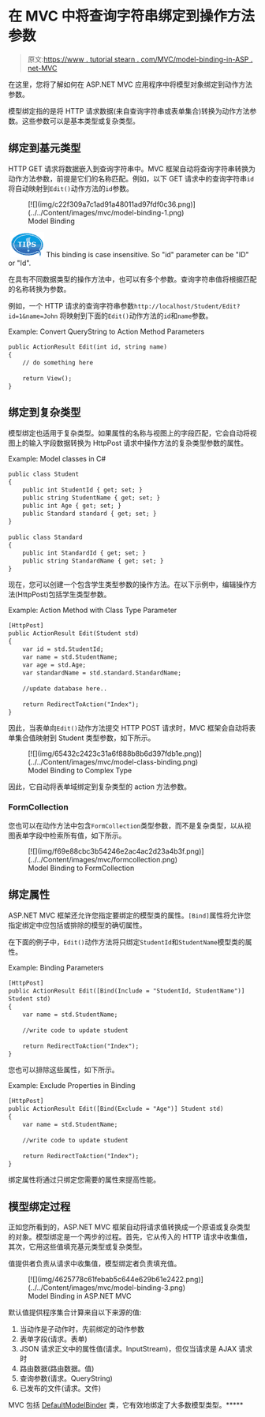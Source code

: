 # 在 MVC 中将查询字符串绑定到操作方法参数

> 原文:[https://www . tutorial stearn . com/MVC/model-binding-in-ASP . net-MVC](https://www.tutorialsteacher.com/mvc/model-binding-in-asp.net-mvc)

在这里，您将了解如何在 ASP.NET MVC 应用程序中将模型对象绑定到动作方法参数。

模型绑定指的是将 HTTP 请求数据(来自查询字符串或表单集合)转换为动作方法参数。这些参数可以是基本类型或复杂类型。

## 绑定到基元类型

HTTP GET 请求将数据嵌入到查询字符串中。MVC 框架自动将查询字符串转换为动作方法参数，前提是它们的名称匹配。例如，以下 GET 请求中的查询字符串`id`将自动映射到`Edit()`动作方法的`id`参数。

<figure>[![](img/c22f309a7c1ad91a48011ad97fdf0c36.png)](../../Content/images/mvc/model-binding-1.png)

<figcaption>Model Binding</figcaption>

</figure>

 ![](img/751bca76a769f8ad315ebee3fdf7d98e.png) This binding is case insensitive. So "id" parameter can be "ID" or "Id".

在具有不同数据类型的操作方法中，也可以有多个参数。查询字符串值将根据匹配的名称转换为参数。

例如，一个 HTTP 请求的查询字符串参数`http://localhost/Student/Edit?id=1&name=John` 将映射到下面的`Edit()`动作方法的`id`和`name`参数。

Example: Convert QueryString to Action Method Parameters 

```
public ActionResult Edit(int id, string name)
{            
    // do something here

    return View();
} 
```

## 绑定到复杂类型

模型绑定也适用于复杂类型。如果属性的名称与视图上的字段匹配，它会自动将视图上的输入字段数据转换为 HttpPost 请求中操作方法的复杂类型参数的属性。

Example: Model classes in C# 

```
public class Student
{
    public int StudentId { get; set; }
    public string StudentName { get; set; }
    public int Age { get; set; }
    public Standard standard { get; set; }
}

public class Standard
{
    public int StandardId { get; set; }
    public string StandardName { get; set; }
} 
```

现在，您可以创建一个包含学生类型参数的操作方法。在以下示例中，编辑操作方法(HttpPost)包括学生类型参数。

Example: Action Method with Class Type Parameter 

```
[HttpPost]
public ActionResult Edit(Student std)
{
    var id = std.StudentId;
    var name = std.StudentName;
    var age = std.Age;
    var standardName = std.standard.StandardName;

    //update database here..

    return RedirectToAction("Index");
} 
```

因此，当表单向`Edit()`动作方法提交 HTTP POST 请求时，MVC 框架会自动将表单集合值映射到 Student 类型参数，如下所示。

<figure>[![](img/65432c2423c31a6f888b8b6d397fdb1e.png)](../../Content/images/mvc/model-class-binding.png)

<figcaption>Model Binding to Complex Type</figcaption>

</figure>

因此，它自动将表单域绑定到复杂类型的 action 方法参数。

### FormCollection

您也可以在动作方法中包含`FormCollection`类型参数，而不是复杂类型，以从视图表单字段中检索所有值，如下所示。

<figure>[![](img/f69e88cbc3b54246e2ac4ac2d23a4b3f.png)](../../Content/images/mvc/formcollection.png)

<figcaption>Model Binding to FormCollection</figcaption>

</figure>

## 绑定属性

ASP.NET MVC 框架还允许您指定要绑定的模型类的属性。`[Bind]`属性将允许您指定绑定中应包括或排除的模型的确切属性。

在下面的例子中，`Edit()`动作方法将只绑定`StudentId`和`StudentName`模型类的属性。

Example: Binding Parameters 

```
[HttpPost]
public ActionResult Edit([Bind(Include = "StudentId, StudentName")] Student std)
{
    var name = std.StudentName;

    //write code to update student 

    return RedirectToAction("Index");
} 
```

您也可以排除这些属性，如下所示。

Example: Exclude Properties in Binding 

```
[HttpPost]
public ActionResult Edit([Bind(Exclude = "Age")] Student std)
{
    var name = std.StudentName;

    //write code to update student 

    return RedirectToAction("Index");
} 
```

绑定属性将通过只绑定您需要的属性来提高性能。

## 模型绑定过程

正如您所看到的，ASP.NET MVC 框架自动将请求值转换成一个原语或复杂类型的对象。模型绑定是一个两步的过程。首先，它从传入的 HTTP 请求中收集值，其次，它用这些值填充基元类型或复杂类型。

值提供者负责从请求中收集值，模型绑定者负责填充值。

<figure>[![](img/4625778c61febab5c644e629b61e2422.png)](../../Content/images/mvc/model-binding-3.png)

<figcaption>Model Binding in ASP.NET MVC</figcaption>

</figure>

默认值提供程序集合计算来自以下来源的值:

1.  当动作是子动作时，先前绑定的动作参数
2.  表单字段(请求。表单)
3.  JSON 请求正文中的属性值(请求。InputStream)，但仅当请求是 AJAX 请求时
4.  路由数据(路由数据。值)
5.  查询参数(请求。QueryString)
6.  已发布的文件(请求。文件)

MVC 包括 [DefaultModelBinder](https://docs.microsoft.com/en-us/dotnet/api/system.web.mvc.defaultmodelbinder?view=aspnet-mvc-5.2) 类，它有效地绑定了大多数模型类型。*****